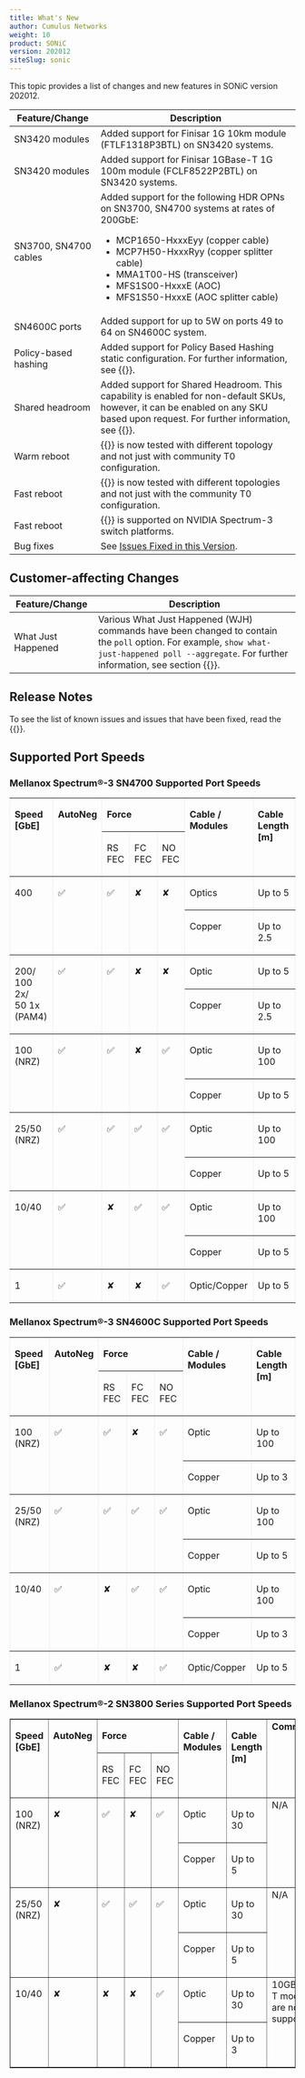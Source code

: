 ```yaml
---
title: What's New
author: Cumulus Networks
weight: 10
product: SONiC
version: 202012
siteSlug: sonic
---
```


This topic provides a list of changes and new features in SONiC version 202012.

| Feature/Change | Description |
| -------------- | ----------- |
| SN3420 modules | Added support for Finisar 1G 10km module (FTLF1318P3BTL) on SN3420 systems. |
| SN3420 modules | Added support for Finisar 1GBase-T 1G 100m module (FCLF8522P2BTL) on SN3420 systems. |
| SN3700, SN4700 cables | Added support for the following HDR OPNs on SN3700, SN4700 systems at rates of 200GbE:<br /><ul><li>MCP1650-HxxxEyy (copper cable)</li><li>MCP7H50-HxxxRyy (copper splitter cable)</li><li>MMA1T00-HS (transceiver)</li><li>MFS1S00-HxxxE (AOC)</li><li>MFS1S50-HxxxE (AOC splitter cable)</li></ul> |
| SN4600C ports | Added support for up to 5W on ports 49 to 64 on SN4600C system. |
| Policy-based hashing | Added support for Policy Based Hashing static configuration. For further information, see {{<link url="Equal-Cost-Multipathing-ECMP/#policy-based-hashing" text="Policy-based Hashing">}}. |
| Shared headroom | Added support for Shared Headroom. This capability is enabled for non-default SKUs, however, it can be enabled on any SKU based upon request. For further information, see {{<link url="QoS-and-Buffers/#shared-headroom-pool" text="Shared Headroom Pool">}}. |
| Warm reboot| {{<link url="Warm-Reboot">}} is now tested with different topology and not just with community T0 configuration. |
| Fast reboot | {{<link url="Fast-Reboot">}} is now tested with different topologies and not just with the community T0 configuration. |
| Fast reboot | {{<link url="Fast-Reboot">}} is supported on NVIDIA Spectrum-3 switch platforms. |
| Bug fixes | See <a href="Release-Notes/#issues-fixed-in-this-version">Issues Fixed in this Version</a>. |

## Customer-affecting Changes

| Feature/Change | Description |
| -------------- | ----------- |
| What Just Happened | Various What Just Happened (WJH) commands have been changed to contain the `poll` option. For example, `show what-just-happened poll --aggregate`. For further information, see section {{<link url="What-Just-Happened">}}. |

## Release Notes

To see the list of known issues and issues that have been fixed, read the {{<link url="Release-Notes">}}.

## Supported Port Speeds

### Mellanox Spectrum®-3 SN4700 Supported Port Speeds

<table border=1 cellspacing=0 cellpadding=0 width="100%"
 style='width:100.0%;border-collapse:collapse;border:none'>
  <tr>
   <td rowspan=2 valign=top>
   <p><b>Speed [GbE]</b></p>
   </td>
   <td rowspan=2 valign=top>
   <p><b>AutoNeg</b></p>
   </td>
   <td colspan=3 valign=top>
   <p><b>Force</b></p>
   </td>
   <td rowspan=2 valign=top>
   <p><b>Cable / Modules</b></p>
   </td>
   <td rowspan=2 valign=top>
   <p><b>Cable Length [m]</b></p>
   </td>
 </tr>
 <tr>
   <td valign=top>
  <p>RS FEC</p>
  </td>
  <td valign=top>
  <p>FC FEC</p>
  </td>
  <td valign=top>
  <p>NO FEC</p>
  </td>
 </tr>
 </thead>
 <tr>
  <td rowspan=2 valign=top>
  <p>400</p>
  </td>
  <td rowspan=2 valign=top>
  <p>&#9989;</p>
  </td>
  <td rowspan=2 valign=top>
  <p>&#9989;</p>
  <p>&nbsp;</p>
  </td>
  <td rowspan=2 valign=top>
  <p>&#10008;</p>
  </td>
  <td rowspan=2 valign=top>
  <p>&#10008;</p>
  </td>
  <td valign=top>
  <p>Optics</p>
  </td>
  <td valign=top>
  <p>Up to 5</p>
  </td>
 </tr>
 <tr>
  <td valign=top>
  <p>Copper</p>
  </td>
  <td valign=top>
  <p>Up to 2.5</p>
  </td>
 </tr>
 <tr>
  <td rowspan=2 valign=top>
  <p>200/<br>
  100 2x/<br>
  50 1x (PAM4)</p>
  </td>
  <td rowspan=2 valign=top>
  <p>&#9989;</p>
  <p>&nbsp;</p>
  </td>
  <td rowspan=2 valign=top>
  <p>&#9989;</p>
  <p>&nbsp;</p>
  </td>
  <td rowspan=2 valign=top>
  <p>&#10008;</p>
  </td>
  <td rowspan=2 valign=top>
  <p>&#10008;</p>
  </td>
  <td valign=top>
  <p>Optic</p>
  </td>
  <td valign=top>
  <p>Up to 5</p>
  </td>
 </tr>
 <tr>
  <td valign=top>
  <p>Copper</p>
  </td>
  <td valign=top>
  <p>Up to 2.5</p>
  </td>
 </tr>
 <tr>
  <td rowspan=2 valign=top>
  <p>100 (NRZ)</p>
  </td>
  <td rowspan=2 valign=top>
  <p>&#9989;</p>
  <p>&nbsp;</p>
  </td>
  <td rowspan=2 valign=top>
  <p>&#9989;</p>
  <p>&nbsp;</p>
  </td>
  <td rowspan=2 valign=top>
  <p>&#10008;</p>
  <p>&nbsp;</p>
  </td>
  <td rowspan=2 valign=top>
  <p>&#9989;</p>
  </td>
  <td valign=top>
  <p>Optic</p>
  </td>
  <td valign=top>
  <p>Up to 100</p>
  </td>
 </tr>
 <tr>
  <td valign=top>
  <p>Copper</p>
  </td>
  <td valign=top>
  <p>Up to 5</p>
  </td>
 </tr>
 <tr>
  <td rowspan=2 valign=top>
  <p>25/50 (NRZ)</p>
  </td>
  <td rowspan=2 valign=top>
  <p>&#9989;</p>
  <p>&nbsp;</p>
  </td>
  <td rowspan=2 valign=top>
  <p>&#9989;</p>
  <p>&nbsp;</p>
  </td>
  <td rowspan=2 valign=top>
  <p>&#9989;</p>
  </td>
  <td rowspan=2 valign=top>
  <p>&#9989;</p>
  <p>&nbsp;</p>
  </td>
  <td valign=top>
  <p>Optic</p>
  </td>
  <td valign=top>
  <p>Up to 100</p>
  </td>
 </tr>
 <tr>
  <td valign=top>
  <p>Copper</p>
  </td>
  <td valign=top>
  <p>Up to 5</p>
  </td>
 </tr>
 <tr>
  <td rowspan=2 valign=top>
  <p>10/40</p>
  </td>
  <td rowspan=2 valign=top>
  <p>&#9989;</p>
  </td>
  <td rowspan=2 valign=top>
  <p>&#10008;</p>
  </td>
  <td rowspan=2 valign=top>
  <p>&#9989;</p>
  </td>
  <td rowspan=2 valign=top>
  <p>&#9989;</p>
  </td>
  <td valign=top>
  <p>Optic</p>
  </td>
  <td valign=top>
  <p>Up to 100</p>
  </td>
 </tr>
 <tr>
  <td valign=top>
  <p>Copper</p>
  </td>
  <td valign=top>
  <p>Up to 5</p>
  </td>
 </tr>
 <tr>
  <td valign=top>
  <p>1</p>
  </td>
  <td valign=top>
  <p>&#9989;</p>
  </td>
  <td valign=top>
  <p>&#10008;</p>
  </td>
  <td valign=top>
  <p>&#10008;</p>
  </td>
  <td valign=top>
  <p>&#9989;</p>
  </td>
  <td valign=top>
  <p>Optic/Copper</p>
  </td>
  <td valign=top>
  <p>Up to 5</p>
  </td>
 </tr>
</table>

### Mellanox Spectrum®-3 SN4600C Supported Port Speeds

<table border=1 cellspacing=0 cellpadding=0 width="100%"
 style='width:100.0%;border-collapse:collapse;border:none'>
  <tr>
   <td rowspan=2 valign=top>
   <p><b>Speed [GbE]</b></p>
   </td>
   <td rowspan=2 valign=top>
   <p><b>AutoNeg</b></p>
   </td>
   <td colspan=3 valign=top>
   <p><b>Force</b></p>
   </td>
   <td rowspan=2 valign=top>
   <p><b>Cable / Modules</b></p>
   </td>
   <td rowspan=2 valign=top>
   <p><b>Cable Length [m]</b></p>
   </td>
 </tr>
 <tr>
   <td valign=top>
  <p>RS FEC</p>
  </td>
  <td valign=top>
  <p>FC FEC</p>
  </td>
  <td valign=top>
  <p>NO FEC</p>
  </td>
 </tr>
 </thead>
 <tr>
  <td rowspan=2 valign=top>
  <p>100 (NRZ)</p>
  </td>
  <td rowspan=2 valign=top>
  <p>&#9989;</p>
  <p>&nbsp;</p>
  </td>
  <td rowspan=2 valign=top>
  <p>&#9989;</p>
  <p>&nbsp;</p>
  </td>
  <td rowspan=2 valign=top>
  <p>&#10008;</p>
  <p>&nbsp;</p>
  </td>
  <td rowspan=2 valign=top>
  <p>&#9989;</p>
  </td>
  <td valign=top>
  <p>Optic</p>
  </td>
  <td valign=top>
  <p>Up to 100</p>
  </td>
 </tr>
 <tr>
  <td valign=top>
  <p>Copper</p>
  </td>
  <td valign=top>
  <p>Up to 3</p>
  </td>
 </tr>
 <tr>
  <td rowspan=2 valign=top>
  <p>25/50 (NRZ)</p>
  </td>
  <td rowspan=2 valign=top>
  <p>&#9989;</p>
  <p>&nbsp;</p>
  </td>
  <td rowspan=2 valign=top>
  <p>&#9989;</p>
  <p>&nbsp;</p>
  </td>
  <td rowspan=2 valign=top>
  <p>&#9989;</p>
  </td>
  <td rowspan=2 valign=top>
  <p>&#9989;</p>
  <p>&nbsp;</p>
  </td>
  <td valign=top>
  <p>Optic</p>
  </td>
  <td valign=top>
  <p>Up to 100</p>
  </td>
 </tr>
 <tr>
  <td valign=top>
  <p>Copper</p>
  </td>
  <td valign=top>
  <p>Up to 5</p>
  </td>
 </tr>
 <tr>
  <td rowspan=2 valign=top>
  <p>10/40</p>
  </td>
  <td rowspan=2 valign=top>
  <p>&#9989;</p>
  </td>
  <td rowspan=2 valign=top>
  <p>&#10008;</p>
  </td>
  <td rowspan=2 valign=top>
  <p>&#9989;</p>
  </td>
  <td rowspan=2 valign=top>
  <p>&#9989;</p>
  </td>
  <td valign=top>
  <p>Optic</p>
  </td>
  <td valign=top>
  <p>Up to 100</p>
  </td>
 </tr>
 <tr>
  <td valign=top>
  <p>Copper</p>
  </td>
  <td valign=top>
  <p>Up to 3</p>
  </td>
 </tr>
 <tr>
  <td valign=top>
  <p>1</p>
  </td>
  <td valign=top>
  <p>&#9989;</p>
  </td>
  <td valign=top>
  <p>&#10008;</p>
  </td>
  <td valign=top>
  <p>&#10008;</p>
  </td>
  <td valign=top>
  <p>&#9989;</p>
  </td>
  <td valign=top>
  <p>Optic/Copper</p>
  </td>
  <td valign=top>
  <p>Up to 5</p>
  </td>
 </tr>
</table>

### Mellanox Spectrum®-2 SN3800 Series Supported Port Speeds

<table border=1 cellspacing=0 cellpadding=0 width="100%">
  <tr>
   <td rowspan=2 valign=top>
   <p><b>Speed [GbE]</b></p>
   </td>
   <td rowspan=2 valign=top>
   <p><b>AutoNeg</b></p>
   </td>
   <td colspan=3 valign=top>
   <p><b>Force</b></p>
   </td>
   <td rowspan=2 valign=top>
   <p><b>Cable / Modules</b></p>
   </td>
   <td rowspan=2 valign=top>
   <p><b>Cable Length [m]</b></p>
   </td>
   <td rowspan=2 valign=top><b>Comments</b></td>
 </tr>
 <tr>
   <td valign=top>
  <p>RS FEC</p>
  </td>
  <td valign=top>
  <p>FC FEC</p>
  </td>
  <td valign=top>
  <p>NO FEC</p>
  </td>
 </tr>
 </thead>
 <tr>
  <td rowspan=2 valign=top>
  <p>100 (NRZ)</p>
  </td>
  <td rowspan=2 valign=top>
  <p>&#10008;</p>
  <p>&nbsp;</p>
  </td>
  <td rowspan=2 valign=top>
  <p>&#9989;</p>
  <p>&nbsp;</p>
  </td>
  <td rowspan=2 valign=top>
  <p>&#10008;</p>
  <p>&nbsp;</p>
  </td>
  <td rowspan=2 valign=top>
  <p>&#9989;</p>
  </td>
  <td valign=top>
  <p>Optic</p>
  </td>
  <td valign=top>
  <p>Up to 30</p>
  </td>
  <td rowspan=2 valign=top>N/A</td>
 </tr>
 <tr>
  <td valign=top>
  <p>Copper</p>
  </td>
  <td valign=top>
  <p>Up to 5</p>
  </td>
 </tr>
 <tr>
  <td rowspan=2 valign=top>
  <p>25/50 (NRZ)</p>
  </td>
  <td rowspan=2 valign=top>
  <p>&#10008;</p>
  <p>&nbsp;</p>
  </td>
  <td rowspan=2 valign=top>
  <p>&#9989;</p>
  <p>&nbsp;</p>
  </td>
  <td rowspan=2 valign=top>
  <p>&#9989;</p>
  </td>
  <td rowspan=2 valign=top>
  <p>&#9989;</p>
  <p>&nbsp;</p>
  </td>
  <td valign=top>
  <p>Optic</p>
  </td>
  <td valign=top>
  <p>Up to 30</p>
  </td>
  <td rowspan=2 valign=top>N/A</td>
 </tr>
 <tr>
  <td valign=top>
  <p>Copper</p>
  </td>
  <td valign=top>
  <p>Up to 5</p>
  </td>
 </tr>
 <tr>
  <td rowspan=2 valign=top>
  <p>10/40</p>
  </td>
  <td rowspan=2 valign=top>
  <p>&#10008;</p>
  </td>
  <td rowspan=2 valign=top>
  <p>&#10008;</p>
  </td>
  <td rowspan=2 valign=top>
  <p>&#10008;</p>
  </td>
  <td rowspan=2 valign=top>
  <p>&#9989;</p>
  </td>
  <td valign=top>
  <p>Optic</p>
  </td>
  <td valign=top>
  <p>Up to 30</p>
  </td>
  <td rowspan=2 valign=top>10GBASE-T modules are not supported</td>
 </tr>
 <tr>
  <td valign=top>
  <p>Copper</p>
  </td>
  <td valign=top>
  <p>Up to 3</p>
  </td>
 </tr>
</table>
